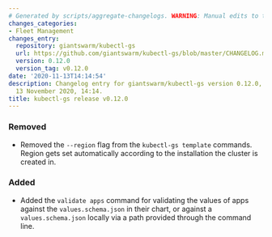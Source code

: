 ```yaml
---
# Generated by scripts/aggregate-changelogs. WARNING: Manual edits to this files will be overwritten.
changes_categories:
- Fleet Management
changes_entry:
  repository: giantswarm/kubectl-gs
  url: https://github.com/giantswarm/kubectl-gs/blob/master/CHANGELOG.md#0120---2020-11-13
  version: 0.12.0
  version_tag: v0.12.0
date: '2020-11-13T14:14:54'
description: Changelog entry for giantswarm/kubectl-gs version 0.12.0, published on
  13 November 2020, 14:14.
title: kubectl-gs release v0.12.0
---
```


### Removed
- Removed the `--region` flag from the `kubectl-gs template` commands. Region gets set automatically according to the installation the cluster is created in.
### Added
- Added the `validate apps` command for validating the values of apps against the `values.schema.json` in their chart, or against a `values.schema.json` locally via a path provided through the command line.
